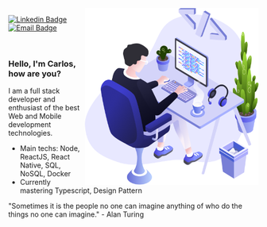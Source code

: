 <img align="right" src=".../../images/illustration.png" width="350"/>
<span>

[![Linkedin Badge](https://img.shields.io/badge/-Carlos%20Moraes-6633cc?style=flat-square&logo=Linkedin&logoColor=white&link=https://www.linkedin.com/in/carlosmoraesbr/)](https://www.linkedin.com/in/carlosmoraesbr/) 
[![Email Badge](https://img.shields.io/badge/-carloscpv@live.com-6633cc?style=flat-square&logo=microsoft-outlook&logoColor=white&link=mailto:carloscpv@live.com)](mailto:carloscpv@live.com)



<br/>

### Hello, I'm Carlos, how are you?

I am a full stack developer and enthusiast of the best Web and Mobile development technologies.

- Main techs: Node, ReactJS, React Native, SQL, NoSQL, Docker
- Currently mastering Typescript, Design Pattern


"Sometimes it is the people no one can imagine anything of who do the things no one can imagine." - Alan Turing

